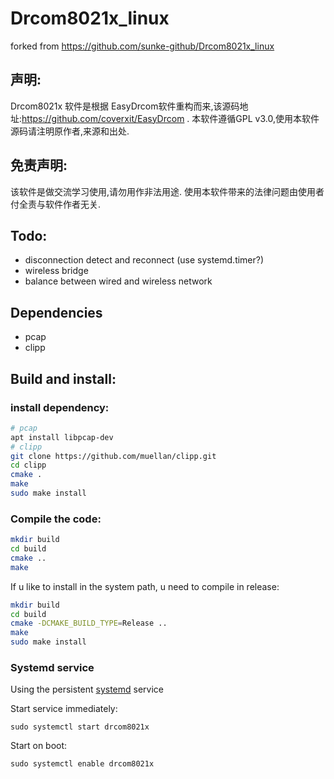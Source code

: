 # Drcom8021x_linux
forked from https://github.com/sunke-github/Drcom8021x_linux

## 声明:
Drcom8021x 软件是根据 EasyDrcom软件重构而来,该源码地址:https://github.com/coverxit/EasyDrcom .
本软件遵循GPL v3.0,使用本软件源码请注明原作者,来源和出处.
## 免责声明:
该软件是做交流学习使用,请勿用作非法用途. 使用本软件带来的法律问题由使用者付全责与软件作者无关.

## Todo: 
* disconnection detect and reconnect (use systemd.timer?)
* wireless bridge
* balance between wired and wireless network

## Dependencies
* pcap
* clipp
## Build and install:
### install dependency:
```bash
# pcap
apt install libpcap-dev
# clipp
git clone https://github.com/muellan/clipp.git
cd clipp
cmake .
make
sudo make install
```

### Compile the code:
```bash
mkdir build
cd build
cmake ..
make
```
If u like to install in the system path, u need to compile in release:

```bash
mkdir build
cd build
cmake -DCMAKE_BUILD_TYPE=Release ..
make
sudo make install
```

### Systemd service
Using the persistent [systemd](https://wiki.archlinux.org/index.php/systemd#Basic_systemctl_usage) service

Start service immediately:

```
sudo systemctl start drcom8021x
```

Start on boot:
```
sudo systemctl enable drcom8021x
```

